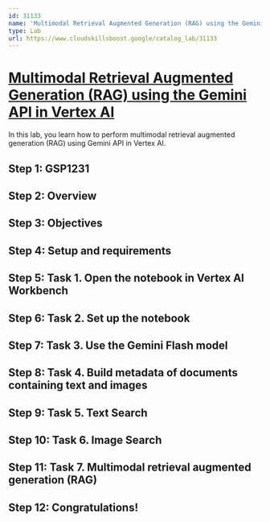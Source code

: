 ```yaml
---
id: 31133
name: 'Multimodal Retrieval Augmented Generation (RAG) using the Gemini API in Vertex AI'
type: Lab
url: https://www.cloudskillsboost.google/catalog_lab/31133
---
```


# [Multimodal Retrieval Augmented Generation (RAG) using the Gemini API in Vertex AI](https://www.cloudskillsboost.google/catalog_lab/31133)

In this lab, you learn how to perform multimodal retrieval augmented generation (RAG) using Gemini API in Vertex AI.

## Step 1: GSP1231

## Step 2: Overview

## Step 3: Objectives

## Step 4: Setup and requirements

## Step 5: Task 1. Open the notebook in Vertex AI Workbench

## Step 6: Task 2. Set up the notebook

## Step 7: Task 3. Use the Gemini Flash model

## Step 8: Task 4. Build metadata of documents containing text and images

## Step 9: Task 5. Text Search

## Step 10: Task 6. Image Search

## Step 11: Task 7. Multimodal retrieval augmented generation (RAG)

## Step 12: Congratulations!
